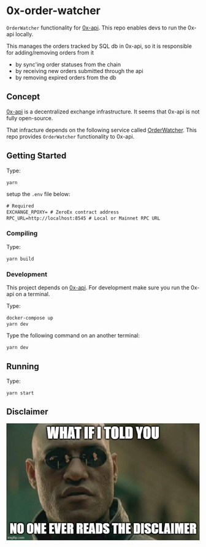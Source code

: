 # 0x-order-watcher

`OrderWatcher` functionality for [0x-api](https://github.com/0xProject/0x-api/).
This repo enables devs to run the 0x-api locally.

This manages the orders tracked by SQL db in 0x-api, so it is responsible for adding/removing orders from it

-   by sync'ing order statuses from the chain
-   by receiving new orders submitted through the api
-   by removing expired orders from the db

## Concept

[0x-api](https://github.com/0xProject/0x-api/) is a decentralized exchange infrastructure. It seems that 0x-api is not fully open-source.

That infracture depends on the following service called [OrderWatcher](https://github.com/0xProject/0x-api/blob/2ce223be17be18d83a47ea3f46aa3f737c7fae3b/src/utils/order_watcher.ts#L16). This repo provides `OrderWatcher` functionality to 0x-api.

## Getting Started

Type:

```
yarn
```

setup the `.env` file below:

```
# Required
EXCHANGE_RPOXY= # ZeroEx contract address
RPC_URL=http://localhost:8545 # Local or Mainnet RPC URL
```

### Compiling

Type:

```
yarn build
```

### Development

This project depends on [0x-api](https://github.com/0xProject/0x-api/).
For development make sure you run the 0x-api on a terminal.

Type:

```
docker-compose up
yarn dev
```

Type the following command on an another terminal:

```
yarn dev
```

## Running

Type:

```
yarn start
```

## Disclaimer

![Disclaimer](./picture.png)
